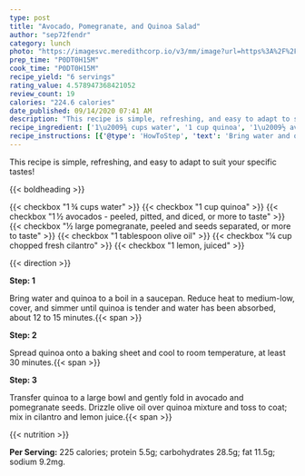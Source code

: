 ```yaml
---
type: post
title: "Avocado, Pomegranate, and Quinoa Salad"
author: "sep72fendr"
category: lunch
photo: "https://imagesvc.meredithcorp.io/v3/mm/image?url=https%3A%2F%2Fimages.media-allrecipes.com%2Fuserphotos%2F4568784.jpg"
prep_time: "P0DT0H15M"
cook_time: "P0DT0H15M"
recipe_yield: "6 servings"
rating_value: 4.578947368421052
review_count: 19
calories: "224.6 calories"
date_published: 09/14/2020 07:41 AM
description: "This recipe is simple, refreshing, and easy to adapt to suit your specific tastes!"
recipe_ingredient: ['1\u2009¾ cups water', '1 cup quinoa', '1\u2009½ avocados - peeled, pitted, and diced, or more to taste', '½ large pomegranate, peeled and seeds separated, or more to taste', '1 tablespoon olive oil', '¼ cup chopped fresh cilantro', '1 lemon, juiced']
recipe_instructions: [{'@type': 'HowToStep', 'text': 'Bring water and quinoa to a boil in a saucepan. Reduce heat to medium-low, cover, and simmer until quinoa is tender and water has been absorbed, about 12 to 15 minutes.\n'}, {'@type': 'HowToStep', 'text': 'Spread quinoa onto a baking sheet and cool to room temperature, at least 30 minutes.\n'}, {'@type': 'HowToStep', 'text': 'Transfer quinoa to a large bowl and gently fold in avocado and pomegranate seeds. Drizzle olive oil over quinoa mixture and toss to coat; mix in cilantro and lemon juice.\n'}]
---
```


This recipe is simple, refreshing, and easy to adapt to suit your specific tastes! 

{{< boldheading >}}

{{< checkbox "1 ¾ cups water" >}}
{{< checkbox "1 cup quinoa" >}}
{{< checkbox "1 ½  avocados - peeled, pitted, and diced, or more to taste" >}}
{{< checkbox "½ large pomegranate, peeled and seeds separated, or more to taste" >}}
{{< checkbox "1 tablespoon olive oil" >}}
{{< checkbox "¼ cup chopped fresh cilantro" >}}
{{< checkbox "1  lemon, juiced" >}}


{{< direction >}}

**Step: 1**

Bring water and quinoa to a boil in a saucepan. Reduce heat to medium-low, cover, and simmer until quinoa is tender and water has been absorbed, about 12 to 15 minutes.{{< span >}}

**Step: 2**

Spread quinoa onto a baking sheet and cool to room temperature, at least 30 minutes.{{< span >}}

**Step: 3**

Transfer quinoa to a large bowl and gently fold in avocado and pomegranate seeds. Drizzle olive oil over quinoa mixture and toss to coat; mix in cilantro and lemon juice.{{< span >}}

{{< nutrition >}}

**Per Serving:** 225 calories; protein 5.5g; carbohydrates 28.5g; fat 11.5g; sodium 9.2mg.